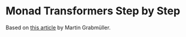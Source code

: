 # Monad Transformers Step by Step

Based on [this article](https://page.mi.fu-berlin.de/scravy/realworldhaskell/materialien/monad-transformers-step-by-step.pdf) by Martin Grabmüller.
